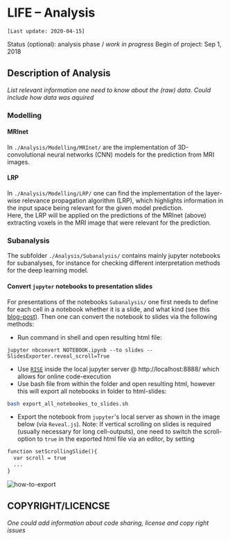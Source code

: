 # LIFE – Analysis

`[Last update: 2020-04-15]`

Status (optional): analysis phase / *work in progress*
Begin of project: Sep 1, 2018

## Description of Analysis
*List relevant information one need to know about the (raw) data. Could include how data was aquired*

### Modelling

#### MRInet
In `./Analysis/Modelling/MRInet/` are the implementation of 3D-convolutional neural networks (CNN) models for the prediction from MRI images.  

#### LRP
In `./Analysis/Modelling/LRP/` one can find the implementation of the layer-wise relevance propagation algorithm (LRP), which highlights information in the input space being relevant for the given model prediction. <br>
Here, the LRP will be applied on the predictions of the MRInet (above)
extracting voxels in the MRI image that were relevant for the
prediction.

### Subanalysis
The subfolder `./Analysis/Subanalysis/`  contains mainly jupyter notebooks for subanalyses, for instance for checking different interpretation methods for the deep learning model.

#### Convert `jupyter` notebooks to presentation slides

For presentations of the notebooks `Subanalysis/` one first needs to define for each cell in a notebook whether it is a slide, and what kind (see this [blog-post](https://medium.com/learning-machine-learning/present-your-data-science-projects-with-jupyter-slides-75f20735eb0f)).
Then one can convert the notebook to slides via the following methods:

- Run command in shell and open resulting html file:
```shell
jupyter nbconvert NOTEBOOK.ipynb --to slides --SlidesExporter.reveal_scroll=True
```
- Use [`RISE`](https://rise.readthedocs.io/en/stable/dev/index.html) inside the local jupyter server @ http://localhost:8888/ which allows for online code-execution
- Use bash file from within the folder and open resulting html, however this will export all notebooks in folder to html-slides:
```bash
bash export_all_notebookes_to_slides.sh
```
- Export the notebook from `jupyter`'s local server as shown in the image below (via `Reveal.js`).
Note: If vertical scrolling on slides is required (usually necessary for long cell-outputs), one need to switch the scroll-option to `true` in the exported html file via an editor, by setting
```html
function setScrollingSlide(){
  var scroll = true
  ...
}
```  

![how-to-export](./Subanalysis/Export_to_presentation.png)

## COPYRIGHT/LICENCSE
*One could add information about code sharing, license and copy right issues*
